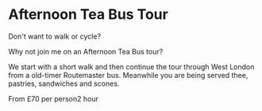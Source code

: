 # Afternoon Tea Bus Tour

<span class="lead">Don't want to walk or cycle?</span>

Why not join me on an Afternoon Tea Bus tour?

We start with a short walk and then continue the tour through West London from
a old-timer Routemaster bus. Meanwhile you are being served thee, pastries,
sandwiches and scones.

From <span class="price">£70 per person</span><span class="duration">2 hour</span>
